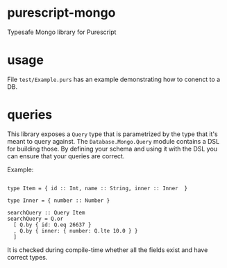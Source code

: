 # purescript-mongo
Typesafe Mongo library for Purescript

# usage
File `test/Example.purs` has an example demonstrating how to conenct to a DB.

# queries

This library exposes a `Query` type that is parametrized by the type that it's meant to query against.
The `Database.Mongo.Query` module contains a DSL for building those.
By defining your schema and using it with the DSL you can ensure that your queries are correct.

Example:
```

type Item = { id :: Int, name :: String, inner :: Inner  }

type Inner = { number :: Number } 

searchQuery :: Query Item
searchQuery = Q.or
  [ Q.by { id: Q.eq 26637 }
  , Q.by { inner: { number: Q.lte 10.0 } }
  ]
```

It is checked during compile-time whether all the fields exist and have correct types.
